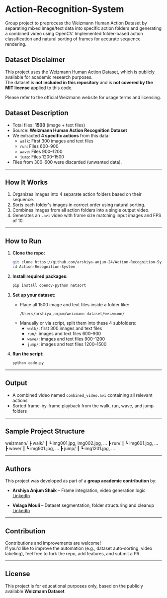 # Action-Recognition-System
Group project to preprocess the Weizmann Human Action Dataset by separating mixed image/text data into specific action folders and generating a combined video using OpenCV. Implemented folder-based action classification and natural sorting of frames for accurate sequence rendering.

##  Dataset Disclaimer

This project uses the [Weizmann Human Action Dataset](https://www.kaggle.com/datasets/dcsyanwq/weizmann-dataset), which is publicly available for academic research purposes.  
The dataset is **not included in this repository** and is **not covered by the MIT license** applied to this code.

Please refer to the official Weizmann website for usage terms and licensing.

## Dataset Description

- Total files: **1500** (image + text files)
- Source: **Weizmann Human Action Recognition Dataset**
- We extracted **4 specific actions** from this data:
  - `walk`: First 300 images and text files
  - `run`: Files 600–900
  - `wave`: Files 900–1200
  - `jump`: Files 1200–1500
- Files from 300–600 were discarded (unwanted data).

---

##  How It Works

1. Organizes images into 4 separate action folders based on their sequence.
2. Sorts each folder's images in correct order using natural sorting.
3. Combines images from all action folders into a single output video.
4. Generates an `.avi` video with frame size matching input images and FPS of 10.

---

##  How to Run

1. **Clone the repo:**
    ```bash
    git clone https://github.com/arshiya-anjum-24/Action-Recognition-System.git
    cd Action-Recognition-System
    ```

2. **Install required packages:**
    ```bash
    pip install opencv-python natsort
    ```

3. **Set up your dataset:**
    - Place all 1500 image and text files inside a folder like:
      ```
      /Users/arshiya_anjum/weizmann dataset/weizmann/
      ```
    - Manually or via script, split them into these 4 subfolders:
      - `walk/`: first 300 images and text files
      - `run/`: images and text files 600–900
      - `wave/`: images and text files 900–1200
      - `jump/`: images and text files 1200–1500

4. **Run the script:**
    ```bash
    python code.py
    ```

---

##  Output

-  A combined video named `combined_video.avi` containing all relevant actions
-  Sorted frame-by-frame playback from the walk, run, wave, and jump folders

---

##  Sample Project Structure

weizmann/
┣ walk/
┃ ┗ img001.jpg, img002.jpg, ...
┣ run/
┃ ┗ img601.jpg, ...
┣ wave/
┃ ┗ img901.jpg, ...
┣ jump/
┃ ┗ img1201.jpg, ...


---

##  Authors

This project was developed as part of a **group academic contribution** by:

- **Arshiya Anjum Shaik** – Frame integration, video generation logic  
  [LinkedIn](https://linkedin.com/in/arshiya-anjum-shaik)

- **Velaga Mouli** – Dataset segmentation, folder structuring and cleanup
   [LinkedIn](https://linkedin.com/in/mouli-velaga)

---

##  Contribution

Contributions and improvements are welcome!  
If you'd like to improve the automation (e.g., dataset auto-sorting, video labeling), feel free to fork the repo, add features, and submit a PR.

---

##  License

This project is for educational purposes only, based on the publicly available **Weizmann Dataset**
